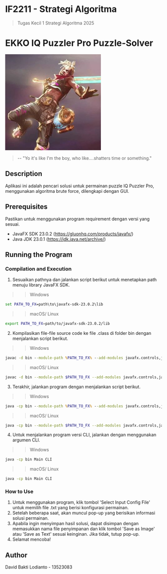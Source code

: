 # IF2211 - Strategi Algoritma
> Tugas Kecil 1 Strategi Algoritma 2025

# EKKO IQ Puzzler Pro Puzzle-Solver
![alt text](https://github.com/koinen/Tucil1_13523083/blob/main/doc/ekko.jpg?raw=true)
> -- "Yo it's like I'm the boy, who like....shatters time or something."

## Description
Aplikasi ini adalah pencari solusi untuk permainan puzzle IQ Puzzler Pro, menggunakan algoritma brute force, dilengkapi dengan GUI.

## Prerequisites
Pastikan untuk menggunakan program requirement dengan versi yang sesuai. 
- JavaFX SDK 23.0.2 (https://gluonhq.com/products/javafx/)
- Java JDK 23.0.1 (https://jdk.java.net/archive/)

## Running the Program
### Compilation and Execution
1. Sesuaikan pathnya dan jalankan script berikut untuk menetapkan path menuju library JavaFX SDK. <br />
>> Windows
```cmd
set PATH_TO_FX=path\to\javafx-sdk-23.0.2\lib
```
>> macOS/ Linux
```bash
export PATH_TO_FX=path/to/javafx-sdk-23.0.2/lib
```

2. Kompilasikan file-file source code ke file .class di folder bin dengan menjalankan script berikut.
>> Windows
```cmd
javac -d bin --module-path %PATH_TO_FX% --add-modules javafx.controls,javafx.swing src/*.java
```
>> macOS/ Linux
```bash
javac -d bin --module-path $PATH_TO_FX --add-modules javafx.controls,javafx.swing src/*.java
```

3. Terakhir, jalankan program dengan menjalankan script berikut.
>> Windows
```cmd
java -cp bin --module-path %PATH_TO_FX% --add-modules javafx.controls,javafx.swing Main
```
>> macOS/ Linux
```bash
java -cp bin --module-path $PATH_TO_FX --add-modules javafx.controls,javafx.swing Main
```

4. Untuk menjalankan program versi CLI, jalankan dengan menggunakan argumen CLI.
>> Windows
```cmd
java -cp bin Main CLI
```
>> macOS/ Linux
```bash
java -cp bin Main CLI
```

### How to Use
1. Untuk menggunakan program, klik tombol 'Select Input Config File' untuk memilih file .txt yang berisi konfigurasi permainan.
2. Setelah beberapa saat, akan muncul pop-up yang berisikan informasi solusi permainan.
3. Apabila ingin menyimpan hasil solusi, dapat disimpan dengan memasukkan nama file penyimpanan dan klik tombol 'Save as Image' atau 'Save as Text' sesuai keinginan. Jika tidak, tutup pop-up.
4. Selamat mencoba!

## Author
David Bakti Lodianto - 13523083
